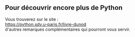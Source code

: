 ## Pour découvrir encore plus de Python

Vous trouverez sur le site :  
<https://python.sdv.u-paris.fr/livre-dunod>  
d'autres remarques complémentaires qui pourront vous servir.
